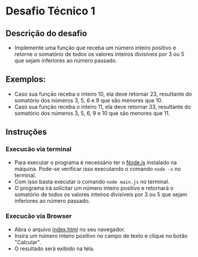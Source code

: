 # Desafio Técnico 1

## Descrição do desafio
- Implemente uma função que receba um número inteiro positivo e retorne o somatório de todos os valores inteiros divisíveis por 3 ou 5 que sejam inferiores ao número passado.

## Exemplos:
- Caso sua função receba o inteiro 10, ela deve retornar 23, resultante do somatório dos números 3, 5, 6 e 9 que são menores que 10.
- Caso sua função receba o inteiro 11, ela deve retornar 33, resultante do somatório dos números 3, 5, 6, 9 e 10 que são menores que 11.

## Instruções
### Execucão via terminal
  - Para executar o programa é necessário ter o [Node.js](https://nodejs.org/en) instalado na máquina. Pode-se verificar isso executando o comando `node -v` no terminal.
  - Com isso basta executar o comando `node main.js` no terminal. 
  - O programa irá solicitar um número inteiro positivo e retornará o somatório de todos os valores inteiros divisíveis por 3 ou 5 que sejam inferiores ao número passado.

### Execucão via Browser
  - Abra o arquivo [index.html](index.html) no seu navegador.
  - Insira um número inteiro positivo no campo de texto e clique no botão "Calcular".
  - O resultado será exibido na tela.